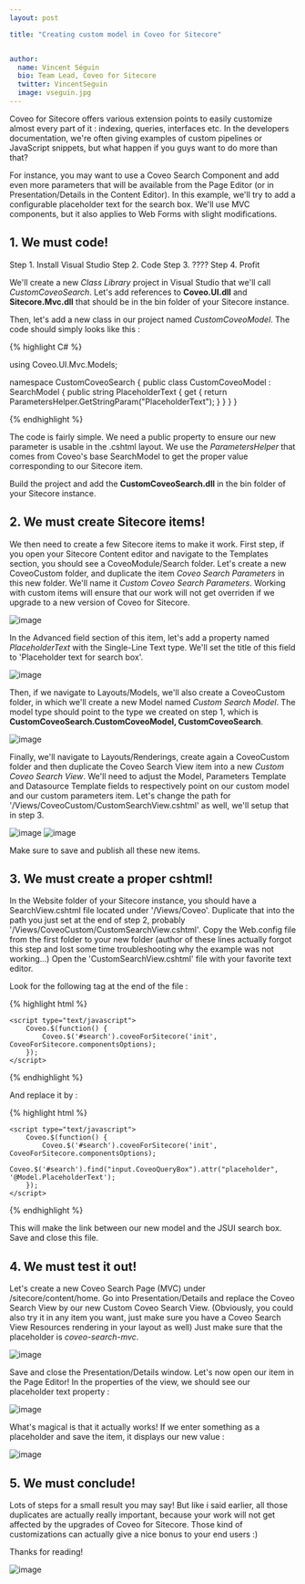 ```yaml
---
layout: post

title: "Creating custom model in Coveo for Sitecore"


author:
  name: Vincent Séguin
  bio: Team Lead, Coveo for Sitecore
  twitter: VincentSeguin
  image: vseguin.jpg
---
```


Coveo for Sitecore offers various extension points to easily customize almost every part of it : indexing, queries, interfaces etc. In the developers documentation, we're often giving examples of custom pipelines or JavaScript snippets, but what happen if you guys want to do more than that?

<!-- more -->

For instance, you may want to use a Coveo Search Component and add even more parameters that will be available from the Page Editor (or in Presentation/Details in the Content Editor). In this example, we'll try to add a configurable placeholder text for the search box. We'll use MVC components, but it also applies to Web Forms with slight modifications.

## 1. We must code!

Step 1. Install Visual Studio
Step 2. Code
Step 3. ????
Step 4. Profit

We'll create a new *Class Library* project in Visual Studio that we'll call *CustomCoveoSearch*. Let's add references to **Coveo.UI.dll** and **Sitecore.Mvc.dll** that should be in the bin folder of your Sitecore instance.

Then, let's add a new class in our project named *CustomCoveoModel*. The code should simply looks like this :

{% highlight C# %}

using Coveo.UI.Mvc.Models;

namespace CustomCoveoSearch
{
    public class CustomCoveoModel : SearchModel
    {
        public string PlaceholderText
        {
            get
            {
                return ParametersHelper.GetStringParam("PlaceholderText");
            }
        }
    }
}

{% endhighlight %}

The code is fairly simple. We need a public property to ensure our new parameter is usable in the .cshtml layout. We use the *ParametersHelper* that comes from Coveo's base SearchModel to get the proper value corresponding to our Sitecore item.

Build the project and add the **CustomCoveoSearch.dll** in the bin folder of your Sitecore instance.

## 2. We must create Sitecore items!

We then need to create a few Sitecore items to make it work. First step, if you open your Sitecore Content editor and navigate to the Templates section, you should see a CoveoModule/Search folder. Let's create a new CoveoCustom folder, and duplicate the item *Coveo Search Parameters* in this new folder. We'll name it *Custom Coveo Search Parameters*. Working with custom items will ensure that our work will not get overriden if we upgrade to a new version of Coveo for Sitecore.

![image](/images/sitecore/customcoveosearchparameters.png)

In the Advanced field section of this item, let's add a property named *PlaceholderText* with the Single-Line Text type. We'll set the title of this field to 'Placeholder text for search box'.

![image](/images/sitecore/placeholdertextfield.png)

Then, if we navigate to Layouts/Models, we'll also create a CoveoCustom folder, in which we'll create a new Model named *Custom Search Model*. The model type should point to the type we created on step 1, which is **CustomCoveoSearch.CustomCoveoModel, CustomCoveoSearch**.

![image](/images/sitecore/customsearchmodel.png)

Finally, we'll navigate to Layouts/Renderings, create again a CoveoCustom folder and then duplicate the Coveo Search View item into a new *Custom Coveo Search View*. We'll need to adjust the Model, Parameters Template and Datasource Template fields to respectively point on our custom model and our custom parameters item. Let's change the path for '/Views/CoveoCustom/CustomSearchView.cshtml' as well, we'll setup that in step 3.

![image](/images/sitecore/customcoveosearchview1.png)
![image](/images/sitecore/customcoveosearchview2.png)

Make sure to save and publish all these new items.

## 3. We must create a proper cshtml!

In the Website folder of your Sitecore instance, you should have a SearchView.cshtml file located under '/Views/Coveo'. Duplicate that into the path you just set at the end of step 2, probably '/Views/CoveoCustom/CustomSearchView.cshtml'. Copy the Web.config file from the first folder to your new folder (author of these lines actually forgot this step and lost some time troubleshooting why the example was not working...) Open the 'CustomSearchView.cshtml' file with your favorite text editor.

Look for the following tag at the end of the file :

{% highlight html %}

    <script type="text/javascript">
        Coveo.$(function() {
            Coveo.$('#search').coveoForSitecore('init', CoveoForSitecore.componentsOptions);
        });
    </script>

{% endhighlight %}

And replace it by :

{% highlight html %}

    <script type="text/javascript">
        Coveo.$(function() {
            Coveo.$('#search').coveoForSitecore('init', CoveoForSitecore.componentsOptions);
            Coveo.$('#search').find("input.CoveoQueryBox").attr("placeholder", '@Model.PlaceholderText');
        });
    </script>

{% endhighlight %}

This will make the link between our new model and the JSUI search box. Save and close this file.

## 4. We must test it out!

Let's create a new Coveo Search Page (MVC) under /sitecore/content/home. Go into Presentation/Details and replace the Coveo Search View by our new Custom Coveo Search View. (Obviously, you could also try it in any item you want, just make sure you have a Coveo Search View Resources rendering in your layout as well) Just make sure that the placeholder is *coveo-search-mvc*.

![image](/images/sitecore/addedcustomcoveosearchview.png)

Save and close the Presentation/Details window. Let's now open our item in the Page Editor! In the properties of the view, we should see our placeholder text property :

![image](/images/sitecore/placeholdertextpageeditor.png)

What's magical is that it actually works! If we enter something as a placeholder and save the item, it displays our new value :

![image](/images/sitecore/placeholdertextresult.png)

## 5. We must conclude!

Lots of steps for a small result you may say! But like i said earlier, all those duplicates are actually really important, because your work will not get affected by the upgrades of Coveo for Sitecore. Those kind of customizations can actually give a nice bonus to your end users :)

Thanks for reading!

![image](/images/posts/kinginthecastle.gif)